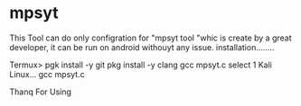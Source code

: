 # mpsyt
This Tool can do only configration for "mpsyt tool "whic is create by a great developer, it can be run on android withouyt any issue.
installation........

Termux>
pgk install -y git
pkg install -y clang
gcc mpsyt.c
select 1
Kali Linux...
gcc mpsyt.c



Thanq For Using
